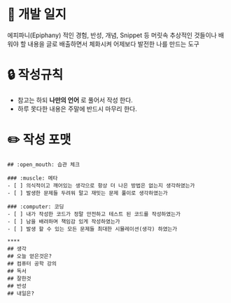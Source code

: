 # :book: 개발 일지
에피파니(Epiphany) 적인 경험, 반성, 개념, Snippet 등 머릿속 추상적인 것들이나 배워야 할 내용을 글로 배출하면서 체화시켜 어제보다 발전한 나를 만드는 도구

# :lock: 작성규칙
- 참고는 하되 **나만의 언어** 로 풀어서 작성 한다.
- 하루 못다한 내용은 주말에 반드시 마무리 한다.


# :pencil2: 작성 포맷

~~~
## :open_mouth: 습관 체크

### :muscle: 메타
- [ ] 의식적이고 깨어있는 생각으로 항상 더 나은 방법은 없는지 생각하였는가  
- [ ] 발생한 문제들 두려워 말고 재밋는 문제 풀이로 생각하였는가

### :computer: 코딩
- [ ] 내가 작성한 코드가 정말 안전하고 테스트 된 코드를 작성하였는가  
- [ ] 남을 배려하며 책임감 있게 작성하였는가  
- [ ] 발생 할 수 있는 모든 문제들 최대한 시뮬레이션(생각) 하였는가

**** 
## 생각
## 오늘 얻은것은?
## 컴퓨터 공학 강의
## 독서
## 잘한것
## 반성
## 내일은?
~~~
